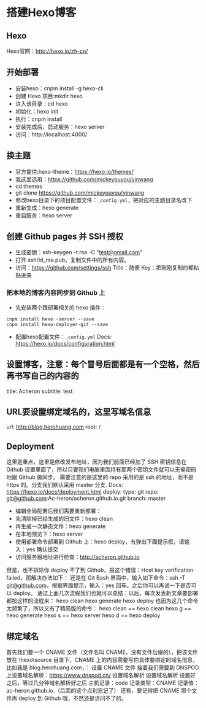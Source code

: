 # 搭建Hexo博客


## Hexo
Hexo官网：http://hexo.io/zh-cn/

## 开始部署

- 安装hexo：cnpm install -g hexo-cli
- 创建 Hexo 项目:mkdir hexo
- 进入该目录：cd hexo
- 初始化：hexo init
- 执行：cnpm install
- 安装完成后，启动服务：hexo server
- 访问：http://localhost:4000/

## 换主题
- 官方提供:hexo-theme：https://hexo.io/themes/
- 我这里选用：https://github.com/mickeyouyou/yinwang
- cd themes
- git clone https://github.com/mickeyouyou/yinwang
- 修改hexo目录下的项目配置文件：`_config.yml`，把对应的主题目录名改下
- 重新生成：hexo generate
- 重启服务：hexo server

## 创建 Github pages 并 SSH 授权

- 生成密钥：ssh-keygen -t rsa -C "test@gmail.com"
- 打开.ssh/id_rsa.pub，复制文件中的所有内容。
- 访问：https://github.com/settings/ssh
Title：随便
Key：把刚刚复制的都粘贴进来

### 把本地的博客内容同步到 Github 上
- 先安装两个跟部署相关的 hexo 插件：
```
cnpm install hexo -server --save
cnpm install hexo-deployer-git --save
```
- 配置hexo配置文件：`_config.yml`
Docs: https://hexo.io/docs/configuration.html

## 设置博客，注意：每个冒号后面都是有一个空格，然后再书写自己的内容的
title: Acheron
subtitle: test

## URL要设置绑定域名的，这里写域名信息
url: http://blog.herohuang.com
root: /
## Deployment
这里是重点，这里是修改发布地址，因为我们前面已经加了 SSH 密钥信息在 Github 设置里面了，所以只要我们电脑里面持有那两个密钥文件就可以无需密码地跟 Github 做同步。
需要注意的是这里的 repo 采用的是 ssh 的地址，而不是 https 的。分支我们默认采用 master 分支.
Docs: https://hexo.io/docs/deployment.html
deploy:
  type: git
  repo: git@github.com:Ac-heron/acheron.github.io.git
  branch: master

- 编辑全局配置后我们需要重新部署：
- 先清除掉已经生成的旧文件：hexo clean
- 再生成一次静态文件：hexo generate
- 在本地预览下：hexo server
- 使用部署命令部署到 Github 上：hexo deploy，有弹出下面提示框，请输入：yes
确认提交
- 访问服务器地址进行检查：http://acheron.github.io

但是，也不排除你 deploy 不了到 Github，报这个错误：Host key verification failed，那解决办法如下：
还是在 Git Bash 界面中，输入如下命令：ssh -T git@github.com，根据界面提示，输入：yes 回车。之后你可以再试一下是否可以 deploy。
通过上面几次流程我们也就可以总结：以后，每次发表新文章要部署都按这样的流程来：
hexo clean
hexo generate
hexo deploy
也因为这几个命令太频繁了，所以又有了精简版的命令：
hexo clean == hexo clean
hexo g == hexo generate
hexo s == hexo server
hexo d == hexo deploy

## 绑定域名
首先我们要一个 CNAME 文件（文件名叫 CNAME，没有文件后缀的），把该文件放在 \hexo\source 目录下，CNAME 上的内容需要写你具体要绑定的域名信息，比如我是 blog.herohuang.com，：
设置 CNAME 文件
接着我们需要到 DNSPOD 上设置域名解析：https://www.dnspod.cn/
设置域名解析
设置域名解析
设置好之后，等过几分钟域名解析好之后
主机记录：code
记录类型：CNAME
记录值：ac-heron.github.io.（后面的这个点别忘记了）
还有，要记得把 CNAME 那个文件再 deploy 到 Github 哦，不然还是访问不了的。
